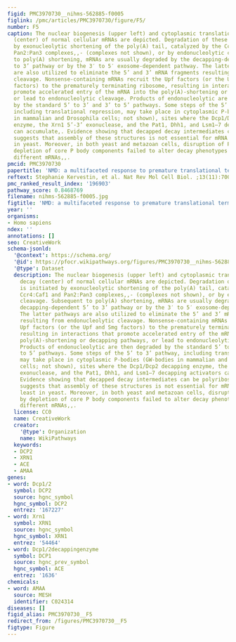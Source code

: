 ```yaml
---
figid: PMC3970730__nihms-562885-f0005
figlink: /pmc/articles/PMC3970730/figure/F5/
number: F5
caption: The nuclear biogenesis (upper left) and cytoplasmic translation and decay
  (center) of normal cellular mRNAs are depicted. Degradation of these mRNAs is initiated
  by exonucleolytic shortening of the poly(A) tail, catalyzed by the Ccr4:Caf1 and
  Pan2:Pan3 complexes,,- (complexes not shown), or by endonucleolytic cleavage. Subsequent
  to poly(A) shortening, mRNAs are usually degraded by the decapping-dependent 5’
  to 3’ pathway or by the 3′ to 5′ exosome-dependent pathway. The latter pathways
  are also utilized to eliminate the 5’ and 3’ mRNA fragments resulting from endonucleolytic
  cleavage. Nonsense-containing mRNAs recruit the Upf factors (or the Upf and Smg
  factors) to the prematurely terminating ribosome, resulting in interactions that
  promote accelerated entry of the mRNA into the poly(A)-shortening or decapping pathways,
  or lead to endonucleolytic cleavage. Products of endonucleolytic are then degraded
  by the standard 5’ to 3’ and 3’ to 5’ pathways. Some steps of the 5’ to 3’ pathway,
  including translational repression, may take place in cytoplasmic P-bodies (GW-bodies
  in mammalian and Drosophila cells; not shown), sites where the Dcp1/Dcp2 decapping
  enzyme, the Xrn1 5’-3’ exonuclease, and the Pat1, Dhh1, and Lsm1–7 decapping activators
  can accumulate,. Evidence showing that decapped decay intermediates can be polyribosome-associated
  suggests that assembly of these structures is not essential for mRNA decay, at least
  in yeast. Moreover, in both yeast and metazoan cells, disruption of P bodies by
  depletion of core P body components failed to alter decay phenotypes for several
  different mRNAs,,.
pmcid: PMC3970730
papertitle: 'NMD: a multifaceted response to premature translational termination.'
reftext: Stephanie Kervestin, et al. Nat Rev Mol Cell Biol. ;13(11):700-712.
pmc_ranked_result_index: '196903'
pathway_score: 0.8468769
filename: nihms-562885-f0005.jpg
figtitle: 'NMD: a multifaceted response to premature translational termination'
year: ''
organisms:
- Homo sapiens
ndex: ''
annotations: []
seo: CreativeWork
schema-jsonld:
  '@context': https://schema.org/
  '@id': https://pfocr.wikipathways.org/figures/PMC3970730__nihms-562885-f0005.html
  '@type': Dataset
  description: The nuclear biogenesis (upper left) and cytoplasmic translation and
    decay (center) of normal cellular mRNAs are depicted. Degradation of these mRNAs
    is initiated by exonucleolytic shortening of the poly(A) tail, catalyzed by the
    Ccr4:Caf1 and Pan2:Pan3 complexes,,- (complexes not shown), or by endonucleolytic
    cleavage. Subsequent to poly(A) shortening, mRNAs are usually degraded by the
    decapping-dependent 5’ to 3’ pathway or by the 3′ to 5′ exosome-dependent pathway.
    The latter pathways are also utilized to eliminate the 5’ and 3’ mRNA fragments
    resulting from endonucleolytic cleavage. Nonsense-containing mRNAs recruit the
    Upf factors (or the Upf and Smg factors) to the prematurely terminating ribosome,
    resulting in interactions that promote accelerated entry of the mRNA into the
    poly(A)-shortening or decapping pathways, or lead to endonucleolytic cleavage.
    Products of endonucleolytic are then degraded by the standard 5’ to 3’ and 3’
    to 5’ pathways. Some steps of the 5’ to 3’ pathway, including translational repression,
    may take place in cytoplasmic P-bodies (GW-bodies in mammalian and Drosophila
    cells; not shown), sites where the Dcp1/Dcp2 decapping enzyme, the Xrn1 5’-3’
    exonuclease, and the Pat1, Dhh1, and Lsm1–7 decapping activators can accumulate,.
    Evidence showing that decapped decay intermediates can be polyribosome-associated
    suggests that assembly of these structures is not essential for mRNA decay, at
    least in yeast. Moreover, in both yeast and metazoan cells, disruption of P bodies
    by depletion of core P body components failed to alter decay phenotypes for several
    different mRNAs,,.
  license: CC0
  name: CreativeWork
  creator:
    '@type': Organization
    name: WikiPathways
  keywords:
  - DCP2
  - XRN1
  - ACE
  - AMAA
genes:
- word: Dcp1/2
  symbol: DCP2
  source: hgnc_symbol
  hgnc_symbol: DCP2
  entrez: '167227'
- word: Xrn1
  symbol: XRN1
  source: hgnc_symbol
  hgnc_symbol: XRN1
  entrez: '54464'
- word: Dcp1/2decappingenzyme
  symbol: DCP1
  source: hgnc_prev_symbol
  hgnc_symbol: ACE
  entrez: '1636'
chemicals:
- word: AMAA
  source: MESH
  identifier: C024314
diseases: []
figid_alias: PMC3970730__F5
redirect_from: /figures/PMC3970730__F5
figtype: Figure
---
```

